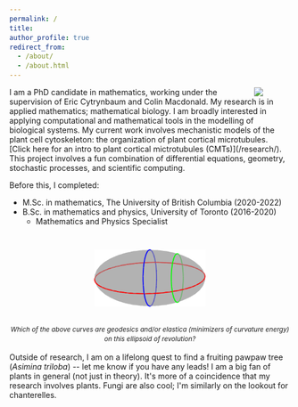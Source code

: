 ```yaml
---
permalink: /
title:
author_profile: true
redirect_from: 
  - /about/
  - /about.html
---
```

<img style="float: right; margin-left: 5%; " src="/images/mt_anchoring.svg" width="65">
I am a PhD candidate in mathematics, working under the supervision of Eric Cytrynbaum and Colin Macdonald.
My research is in applied mathematics; mathematical biology. I am broadly interested in applying computational and mathematical tools in the modelling of biological systems. My current work involves mechanistic models of the plant cell cytoskeleton: the organization of plant cortical microtubules. [Click here for an intro to plant cortical mictrotubules (CMTs)](/research/). This project involves a fun combination of differential equations, geometry, stochastic processes, and scientific computing.

Before this, I completed:
- M.Sc. in mathematics, The University of British Columbia (2020-2022)
- B.Sc. in mathematics and physics, University of Toronto (2016-2020)
    * Mathematics and Physics Specialist

<p align="center">
<img src="/images/ellipse_svg.svg" style="float: center; margin-top: 2em; margin-bottom: 1em;" width="200;">
</p>
<p style="clear: both;"></p>
<center>
<em>
<small>Which of the above curves are geodesics and/or elastica (minimizers of curvature energy) on this ellipsoid of revolution?</small>
</em>
</center> 

<br>
Outside of research, I am on a lifelong quest to find a fruiting pawpaw tree (<i>Asimina triloba</i>) -- let me know if you have any leads! I am a big fan of plants in general (not just in theory). It's more of a coincidence that my research involves plants. Fungi are also cool; I'm similarly on the lookout for chanterelles.
